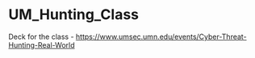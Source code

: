 # UM_Hunting_Class
Deck for the class - https://www.umsec.umn.edu/events/Cyber-Threat-Hunting-Real-World
